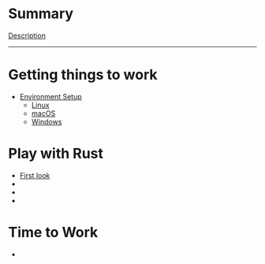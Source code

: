 # Summary

[Description](about.md)

---

# Getting things to work

- [Environment Setup](setup/00-overview.md)
  - [Linux]()
  - [macOS]()
  - [Windows]()

# Play with Rust

- [First look](00-first-look.md)
- []()
- []()
- []()

# Time to Work

- []()
